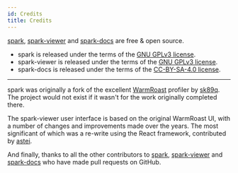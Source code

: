 ```yaml
---
id: Credits
title: Credits
---
```


[spark](https://github.com/lucko/spark), [spark-viewer](https://github.com/lucko/spark-viewer) and [spark-docs](https://github.com/lucko/spark-docs) are free & open source. 

* spark is released under the terms of the [GNU GPLv3 license](https://github.com/lucko/spark/blob/master/LICENSE.txt).
* spark-viewer is released under the terms of the [GNU GPLv3 license](https://github.com/lucko/spark-viewer/blob/master/LICENSE.txt).
* spark-docs is released under the terms of the [CC-BY-SA-4.0 license](https://github.com/lucko/spark-docs/blob/master/LICENSE.txt).

___

spark was originally a fork of the excellent [WarmRoast](https://github.com/sk89q/WarmRoast) profiler by [sk89q](https://github.com/sk89q). The project would not exist if it wasn't for the work originally completed there.

The spark-viewer user interface is based on the original WarmRoast UI, with a number of changes and improvements made over the years. The most significant of which was a re-write using the React framework, contributed by [astei](https://github.com/astei/).

And finally, thanks to all the other contributors to [spark](https://github.com/lucko/spark/graphs/contributors), [spark-viewer](https://github.com/lucko/spark-viewer/graphs/contributors) and [spark-docs](https://github.com/lucko/spark-docs/graphs/contributors) who have made pull requests on GitHub.